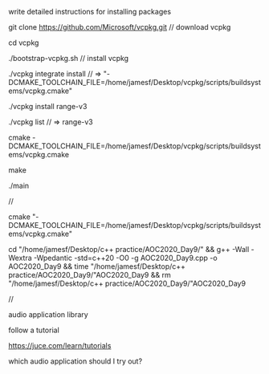 write detailed instructions for installing packages

git clone https://github.com/Microsoft/vcpkg.git // download vcpkg

cd vcpkg

./bootstrap-vcpkg.sh                             // install vcpkg

./vcpkg integrate install                        // =>
"-DCMAKE_TOOLCHAIN_FILE=/home/jamesf/Desktop/vcpkg/scripts/buildsystems/vcpkg.cmake"

./vcpkg install range-v3

./vcpkg list                                     // => range-v3

cmake
-DCMAKE_TOOLCHAIN_FILE=/home/jamesf/Desktop/vcpkg/scripts/buildsystems/vcpkg.cmake

make

./main

//

cmake
"-DCMAKE_TOOLCHAIN_FILE=/home/jamesf/Desktop/vcpkg/scripts/buildsystems/vcpkg.cmake"

cd "/home/jamesf/Desktop/c++ practice/AOC2020_Day9/" && g++ -Wall -Wextra
-Wpedantic -std=c++20 -O0 -g AOC2020_Day9.cpp -o AOC2020_Day9 && time
"/home/jamesf/Desktop/c++ practice/AOC2020_Day9/"AOC2020_Day9 && rm
"/home/jamesf/Desktop/c++ practice/AOC2020_Day9/"AOC2020_Day9

//

audio application library

follow a tutorial

https://juce.com/learn/tutorials

which audio application should I try out?
